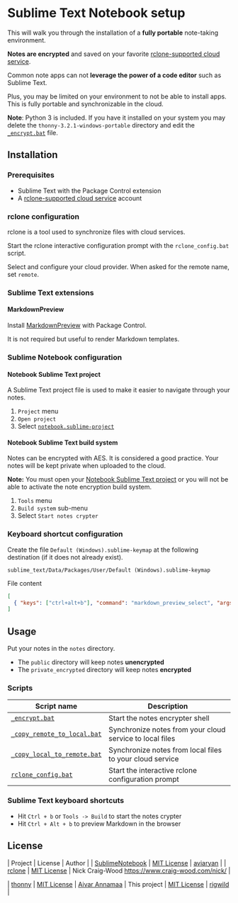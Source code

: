 # Sublime Text Notebook setup
This will walk you through the installation of a **fully portable** note-taking environment.

**Notes are encrypted** and saved on your favorite [rclone-supported cloud service](https://rclone.org/overview/#features).

Common note apps can not **leverage the power of a code editor** such as Sublime Text.

Plus, you may be limited on your environment to not be able to install apps. This is fully portable and synchronizable in the cloud.

**Note**: Python 3 is included. If you have it installed on your system you may delete the `thonny-3.2.1-windows-portable`
directory and edit the [`_encrypt.bat`](./_encrypt.bat) file.

## Installation
### Prerequisites
 - Sublime Text with the Package Control extension
 - A [rclone-supported cloud service](https://rclone.org/overview/#features) account

### rclone configuration
rclone is a tool used to synchronize files with cloud services.

Start the rclone interactive configuration prompt with the `rclone_config.bat` script.

Select and configure your cloud provider. When asked for the remote name, set `remote`.

### Sublime Text extensions
#### MarkdownPreview
Install [MarkdownPreview](https://packagecontrol.io/packages/MarkdownPreview) with Package Control.

It is not required but useful to render Markdown templates.

### Sublime Notebook configuration
#### Notebook Sublime Text project
A Sublime Text project file is used to make it easier to navigate through your notes.

 1. `Project` menu
 2. `Open project`
 3. Select [`notebook.sublime-project`](.notebook.sublime-project)

#### Notebook Sublime Text build system
Notes can be encrypted with AES. It is considered a good practice. Your notes will be kept private when uploaded to the cloud.

**Note:** You must open your [Notebook Sublime Text project](#Notebook-Sublime-Text-project) or you will not be able to activate the note encryption build system.

 1. `Tools` menu
 2. `Build system` sub-menu
 3. Select `Start notes crypter`

### Keyboard shortcut configuration
Create the file `Default (Windows).sublime-keymap` at the following destination (if it does not already exist).
```
sublime_text/Data/Packages/User/Default (Windows).sublime-keymap
```

File content
```json
[
  { "keys": ["ctrl+alt+b"], "command": "markdown_preview_select", "args": {"target": "browser", "parser":"markdown"} }
]
```

## Usage
Put your notes in the `notes` directory.

 - The `public` directory will keep notes **unencrypted**
 - The `private_encrypted` directory will keep notes **encrypted**

### Scripts
| Script name | Description |
| ----------- | ----------- |
| [`_encrypt.bat`](./`_encrypt.bat) | Start the notes encrypter shell |
| [`_copy_remote_to_local.bat`](./`_copy_remote_to_local.bat) | Synchronize notes from your cloud service to local files |
| [`_copy_local_to_remote.bat`](./`_copy_local_to_remote.bat) | Synchronize notes from local files to your cloud service |
| [`rclone_config.bat`](./`rclone_config.bat) | Start the interactive rclone configuration prompt |

### Sublime Text keyboard shortcuts
 - Hit `Ctrl + b` or `Tools -> Build` to start the notes crypter
 - Hit `Ctrl + Alt + b` to preview Markdown in the browser

## License
| Project | License | Author |
| [SublimeNotebook](https://github.com/aviaryan/SublimeNotebook) | [MIT License](https://github.com/aviaryan/SublimeNotebook/blob/master/LICENSE) | [aviaryan](https://github.com/aviaryan) |
| [rclone](https://github.com/rclone/rclone) | [MIT License](https://rclone.org/licence/) | Nick Craig-Wood https://www.craig-wood.com/nick/ |

| [thonny](https://github.com/thonny/thonny) | [MIT License](https://github.com/thonny/thonny/blob/master/LICENSE.txt) | [Aivar Annamaa](https://github.com/aivarannamaa)
| This project | [MIT License](./LICENSE) | [rigwild](https://github.com/rigwild) |